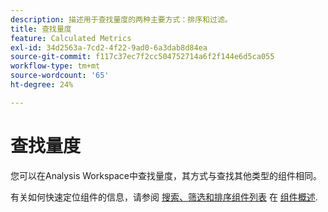 ```yaml
---
description: 描述用于查找量度的两种主要方式：排序和过滤。
title: 查找量度
feature: Calculated Metrics
exl-id: 34d2563a-7cd2-4f22-9ad0-6a3dab8d84ea
source-git-commit: f117c37ec7f2cc504752714a6f2f144e6d5ca055
workflow-type: tm+mt
source-wordcount: '65'
ht-degree: 24%

---
```


# 查找量度

您可以在Analysis Workspace中查找量度，其方式与查找其他类型的组件相同。

有关如何快速定位组件的信息，请参阅 [搜索、筛选和排序组件列表](https://experienceleague.adobe.com/docs/analytics-platform/using/cja-components/overview.html?lang=en#search%2C-filter%2C-and-sort-the-component-list) 在 [组件概述](/help/components/overview.md).
